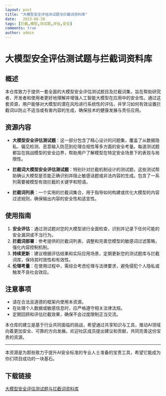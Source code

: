 ```yaml
---
layout: post
title: "大模型安全评估测试题与拦截词资料库"
date:   2023-06-20
tags: [拦截,模型,测试题,评估,安全]
comments: true
author: admin
---
```

# 大模型安全评估测试题与拦截词资料库

## 概述

本仓库致力于提供一套全面的大模型安全评估测试题目及拦截词集，旨在帮助研究者、开发者和使用者更好地理解并增强人工智能大模型在应用中的安全性。通过这套资源，用户能够对大模型的潜在风险进行系统性的评估，并学习如何有效设置拦截词以防止不适当或有害内容的生成，确保技术的健康发展与责任应用。

## 资源内容

- **大模型安全评估测试题**：这一部分包含了精心设计的问题集，覆盖了从数据隐私、偏见检测、恶意输入防范到伦理合规性等多方面的安全考量。每道测试题都旨在挑战模型的安全边界，帮助用户了解模型在特定安全场景下的表现与局限性。

- **拦截词大模型安全评估测试题**：特别针对拦截机制设计的测试题，这些测试帮助确认大模型是否能正确识别并阻止敏感话题或非法内容的生成。包含了一系列需要被模型有效拦截的关键字和短语。

- **拦截词列表**：一个实用的拦截词集合，用于指导如何构建或优化大模型的内容过滤规则，确保输出内容的安全性和适宜性。

## 使用指南

1. **安全评估**：通过测试题对您的大模型进行全面检查，识别并记录下任何可能的安全漏洞或不当行为。
2. **拦截词部署**：参考提供的拦截词列表，调整和完善您模型的敏感词过滤策略，强化内容控制机制。
3. **持续更新**：建议根据评估结果和实际应用场景，定期更新您的测试题库与拦截词库，保持其时效性和有效性。
4. **伦理考量**：在使用过程中，需综合考虑伦理与法律要求，避免侵犯个人隐私或触发不良社会效应。

## 注意事项

- 请在合法且道德的框架内使用本资源。
- 在处理个人数据或敏感信息时，应严格遵守相关法律法规。
- 定期回顾和评估拦截效果，确保不会过度限制正当交流。

本仓库的建立是基于行业共同面临的挑战，希望通过共享知识与工具，推动AI领域向着更加安全、可靠的方向发展。欢迎社区成员提出建议和贡献，共同完善这份宝贵的资源。

---

本资源是为那些致力于提升AI安全标准的专业人士准备的宝贵工具，希望它能成为你们项目成功的一块基石。

## 下载链接

[大模型安全评估测试题与拦截词资料库](https://pan.quark.cn/s/8a4df7c5223c)